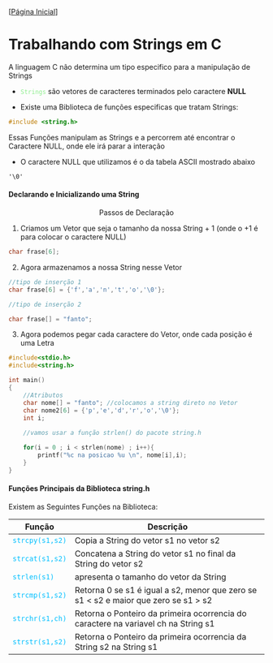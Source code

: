 [[Página Inicial](../prog_c/home.md)]

# Trabalhando com Strings em C

A linguagem C não determina um tipo especifico para a manipulação de Strings

* <code style="color : lightgreen">Strings</code> são vetores de caracteres terminados pelo caractere **NULL**

* Existe uma Biblioteca de funções especificas que tratam Strings:

```c
#include <string.h>
```

Essas Funções manipulam as Strings e a percorrem até encontrar o Caractere NULL, onde ele irá parar a interação

* O caractere NULL que utilizamos é o da tabela ASCII mostrado abaixo

```
'\0'
```

#### Declarando e Inicializando uma String

<center>
    Passos de Declaração
</center>

1) Criamos um Vetor que seja o tamanho da nossa String + 1 (onde o +1 é para colocar o caractere NULL)

```c
char frase[6];
```

2) Agora armazenamos a nossa String nesse Vetor

```c
//tipo de inserção 1
char frase[6] = {'f','a','n','t','o','\0'};

//tipo de inserção 2

char frase[] = "fanto";
```

3) Agora podemos pegar cada caractere do Vetor, onde cada posição é uma Letra

```c
#include<stdio.h>
#include<string.h>

int main()
{
    //Atributos
    char nome[] = "fanto"; //colocamos a string direto no Vetor
    char nome2[6] = {'p','e','d','r','o','\0'};
    int i;
    
    //vamos usar a função strlen() do pacote string.h

    for(i = 0 ; i < strlen(nome) ; i++){
        printf("%c na posicao %u \n", nome[i],i);
    }
}
```

#### Funções Principais da Biblioteca string.h

Existem as Seguintes Funções na Biblioteca:

Função|Descrição
|---|---|
<code style="color : deepskyblue">strcpy(s1,s2)</code>|Copia a String do vetor s1 no vetor s2
<code style="color : deepskyblue">strcat(s1,s2)</code>|Concatena a String do vetor s1 no final da String do vetor s2
<code style="color : deepskyblue">strlen(s1)</code>| apresenta o tamanho do vetor da String
<code style="color : deepskyblue">strcmp(s1,s2)</code>|Retorna 0 se s1 é igual a s2, menor que zero se s1 < s2 e maior que zero se s1 > s2
<code style="color : deepskyblue">strchr(s1,ch)</code>| Retorna o Ponteiro da primeira ocorrencia do caractere na variavel ch na String s1
<code style="color : deepskyblue">strstr(s1,s2)</code>| Retorna o Ponteiro da primeira ocorrencia da String s2 na String s1




 